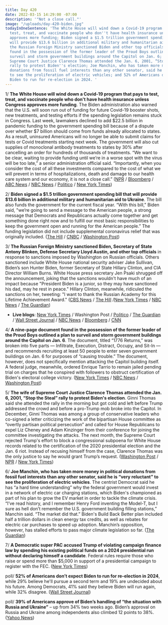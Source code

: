 ```yaml
---
title: Day 420
date: 2022-03-15 14:29:00 -07:00
description: '"Not a close call."'
image: "/uploads/day-420-biden.jpg"
todayInOneSentence: 'The White House will wind down a Covid-19 program that pays to
  test, treat, and vaccinate people who don''t have health insurance unless Congress
  approves more funding; Biden signed a $1.5 trillion government spending bill that
  will provide $13.6 billion in additional military and humanitarian aid to Ukraine;
  the Russian Foreign Ministry sanctioned Biden and other top officials; a document
  found in the possession of the former leader of the Proud Boys outlined a plan to
  surveil and storm government buildings around the Capitol on Jan. 6; the wife of
  Supreme Court Justice Clarence Thomas attended the Jan. 6, 2001, “Stop the Steal”
  rally to protest Biden''s election; Joe Manchin, who has taken more money in political
  donations from fossil fuel interests than any other senator, said he is “very reluctant”
  to see the proliferation of electric vehicles; and 52% of Americans don’t expect
  Biden to run for re-election in 2024. '
---
```


1/ **The White House will wind down a Covid-19 program that pays to test, treat, and vaccinate people who don't have health insurance unless Congress approves more funding**. The Biden administration also warned that the U.S. will soon run out of funding for future Covid-19 booster shots, new treatments, and testing efforts if the spending legislation remains stuck in Congress. Last week, lawmakers declined to add $22.5 billion in pandemic funding to the government spending bill because of a dispute over whether $7 billion should come from funds already allocated to states. As a result, uninsured Americans will no longer be able to submit claims for tests or Covid treatments starting next week. The government will also cut supplies of monoclonal antibody treatments to states by 30% after cancelling an order for hundreds of thousands of treatments. “We want to be clear, waiting to provide funding until we’re in a worse spot with the virus will be too late,” a senior administration official said. “Importantly, when you consider the cost of all these investments compared to the cost of what we will prevent in terms of hospitalizations, death and damage to our health care system and our economy, it is not a close call.” ([NPR](https://www.npr.org/2022/03/15/1086653838/the-white-house-says-its-running-out-of-money-to-cover-covid-tests-and-vaccines) / [Bloomberg](https://www.bloomberg.com/news/articles/2022-03-15/white-house-says-covid-treatments-to-run-out-without-new-funding?sref=MIBMEEoj) / [ABC News](https://abcnews.go.com/Politics/white-house-stop-critical-covid-response-efforts-funding/story?id=83447485) / [NBC News](https://www.nbcnews.com/politics/white-house/white-house-warns-covid-treatment-vaccine-cuts-added-funding-rcna20097) / [Politico](https://www.politico.com/news/2022/03/15/congress-white-house-covid-funding-00017312) / [New York Times](https://www.nytimes.com/live/2022/03/15/world/covid-19-mandates-cases-vaccine/the-white-house-says-its-already-scaling-back-some-covid-response-plans-amid-uncertainty-in-funding))

2/ **Biden signed a $1.5 trillion government spending bill that will provide $13.6 billion in additional military and humanitarian aid to Ukraine**. The bill also funds the government for the current fiscal year. “With this bill," Biden said, "we’re going to send a message to the American people, a strong message that Democrats and Republicans actually come together and get something done right now and to fulfill our most basic responsibilities to keep the government open and running for the American people.” The funding legislation did not include supplemental coronavirus relief that was originally included. ([The Hill](https://thehill.com/homenews/administration/598074-biden-signs-15-government-funding-bill-with-ukraine-aid) / [CNBC](https://www.cnbc.com/2022/03/15/biden-signs-government-funding-bill-with-ukraine-aid.html) / [Washington Post](https://www.washingtonpost.com/world/2022/03/15/russia-ukraine-war-putin-news-live-updates/#link-SWSHGEEUQBA3RP3BOYQ6K3ARQM))

3/ **The Russian Foreign Ministry sanctioned Biden, Secretary of State Antony Blinken, Defense Secretary Lloyd Austin, and other top officials** in response to sanctions imposed by Washington on Russian officials. Others sanctioned include White House national security adviser Jake Sullivan, Biden’s son Hunter Biden, former Secretary of State Hillary Clinton, and CIA Director William Burns. White House press secretary Jen Psaki shrugged off the announcement, joking that the sanctions wouldn't have much of an impact because "President Biden is a junior, so they may have sanctioned his dad, may he rest in peace." Hillary Clinton, meanwhile, ridiculed the sanctions on her, tweeting: "I want to thank the Russian Academy for this Lifetime Achievement Award." ([CBS News](https://www.cbsnews.com/news/russia-foreign-ministry-president-joe-biden-secretary-of-state-antony-blinken-sanctions/) / [The Hill](https://thehill.com/policy/international/598270-russia-imposes-sanctions-on-president-biden-and-secretaries-blinken) /[New York Times](https://www.nytimes.com/live/2022/03/15/world/ukraine-russia-war) / [NBC News](https://www.nbcnews.com/news/world/live-blog/ukraine-russia-war-live-updates-kyiv-under-fire-eu-leaders-n1291880) / [The Guardian](https://www.theguardian.com/world/live/2022/mar/15/ukraine-war-large-explosions-heard-in-kyiv-zelenskiy-calls-on-russian-troops-to-surrender-putin-china-latest-news?filterKeyEvents=false&page=with:block-6230acfe8f08d87b477ddcd9#block-6230acfe8f08d87b477ddcd9))

* **Live blogs**: [New York Times](https://www.nytimes.com/live/2022/03/15/world/ukraine-russia-war) / Washington Post / [Politico](https://www.politico.eu/article/live-blog-ukraine-invasion-putin-donetsk-luhansk/) / [The Guardian](https://www.theguardian.com/world/live/2022/mar/15/ukraine-war-large-explosions-heard-in-kyiv-zelenskiy-calls-on-russian-troops-to-surrender-putin-china-latest-news) / [Wall Street Journal](https://www.wsj.com/livecoverage/russia-ukraine-latest-news-2022-03-15) / [NBC News](https://www.nbcnews.com/news/world/live-blog/ukraine-russia-war-live-updates-kyiv-under-fire-eu-leaders-n1291880) / [Bloomberg](https://www.bloomberg.com/news/articles/2022-03-15/ukraine-update-china-looks-to-avoid-russia-sanctions-sideswipe?srnd=premium&sref=MIBMEEoj) / [CNN](https://www.cnn.com/europe/live-news/ukraine-russia-putin-news-03-15-22/index.html)

4/ **A nine-page document found in the possession of the former leader of the Proud Boys outlined a plan to surveil and storm government buildings around the Capitol on Jan. 6**. The document, titled “1776 Returns,” was broken into five parts — Infiltrate, Execution, Distract, Occupy, and Sit-In — and recommends recruiting at least 50 people to enter seven government buildings on Jan. 6 for purposes of “causing trouble.” The document, however, does not specifically mention attacking the Capitol building itself. A federal judge, meanwhile, ordered Enrique Tarrio to remain jailed pending trial on charges that he conspired with followers to obstruct certification of Biden's electoral college victory. ([New York Times](https://www.nytimes.com/2022/03/14/us/politics/enrique-tarrio-jan-6-document.html) / [NBC News](https://www.nbcnews.com/politics/justice-department/proud-boys-leader-indicted-jan-6-conspiracy-ordered-detained-trial-rcna20126) / [Washington Post](https://www.washingtonpost.com/dc-md-va/2022/03/15/tarrio-proud-boys-jailed-jan6/))

5/ **The wife of Supreme Court Justice Clarence Thomas attended the Jan. 6, 2001, “Stop the Steal” rally to protest Biden's election**. Ginni Thomas said she attended the rally in the morning but got cold and left before Trump addressed the crowd and before a pro-Trump mob broke into the Capitol. In December, Ginni Thomas was among a group of conservative leaders who co-signed a letter criticizing the work of the bipartisan House committee as “overtly partisan political persecution” and called for House Republicans to expel Liz Cheney and Adam Kinzinger from their conference for joining the committee investigating the attacks. The next month, the Supreme Court rejected Trump's effort to block a congressional subpoena for White House records related to the certification of the 2020 presidential election and the Jan. 6 riot. Instead of recusing himself from the case, Clarence Thomas was the only justice to say he would grant Trump’s request. ([Washington Post](https://www.washingtonpost.com/politics/2022/03/14/ginni-thomas-jan-6-rally-capitol-attack/) / [NPR](https://www.npr.org/2022/03/14/1086535100/wife-of-justice-thomas-rebuts-claims-of-conflict-of-interest) / [New York Times](https://www.nytimes.com/2022/03/14/us/politics/ginni-thomas-jan-6-rally.html))

6/ **Joe Manchin, who has taken more money in political donations from fossil fuel interests than any other senator, said he is “very reluctant” to see the proliferation of electric vehicles**. The centrist Democrat said he has “a hard time understanding” why the federal government would invest in a network of electric car charging stations, which Biden's championed as part of his plan to grow the EV market in order to tackle the climate crisis. “I’ve read history, and I remember Henry Ford inventing the Model-T, but I sure as hell don’t remember the U.S. government building filling stations,” Manchin said. “The market did that.” Biden's Build Back Better plan included half a trillion dollars in clean energy tax credits, as well as rebates for electric car purchases to speed up adoption. Manchin’s opposition, however, has stalled efforts to pass major climate legislation so far. ([The Guardian](https://www.theguardian.com/environment/2022/mar/15/manchin-reluctant-electric-cars-biden-climate-crisis-fight))

7/ **A Democratic super PAC accused Trump of violating campaign finance law by spending his existing political funds on a 2024 presidential run without declaring himself a candidate**. Federal rules require those who raise or spend more than $5,000 in support of a presidential campaign to register with the FEC. ([New York Times](https://www.nytimes.com/2022/03/14/us/politics/trump-campaign-fec-violation.html))

poll/ **52% of Americans don’t expect Biden to run for re-election in 2024**, while 29% believe he'll pursue a second term and 19% are undecided about his future. Among Democrats, 41% said they believe Biden will run again, while 32% disagree. ([Wall Street Journal](https://www.wsj.com/articles/half-of-americans-doubt-biden-will-run-in-2024-wsj-poll-shows-11647349654?mod=hp_lead_pos7))

poll/ **39% of Americans approve of Biden’s handling of “the situation with Russia and Ukraine”** – up from 34% two weeks ago. Biden’s approval on Russia and Ukraine among independents also climbed 12 points to 38%. ([Yahoo News](https://news.yahoo.com/poll-americans-warm-to-bidens-approach-on-russia-and-ukraine-125641393.html))